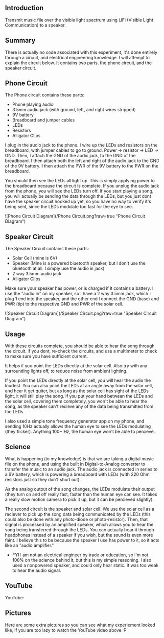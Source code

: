 ## Introduction
Transmit music file over the visible light spectrum using LiFi (Visible Light Communication) to a speaker.

## Summary

There is actually no code associated with this experiment, it's done entirely through a circuit, and electrical engineering knowledge. I will attempt to explain the circuit below. It contains two parts, the phone circuit, and the speaker circuit.

## Phone Circuit

The Phone circuit contains these parts:

- Phone playing audio
- 3.5mm audio jack (with ground, left, and right wires stripped)
- 9V battery
- Breadboard and jumper cables
- LEDs
- Resistors
- Alligator Clips

I plug in the audio jack to the phone. I wire up the LEDs and resistors on the breadboard, with jumper cables to go to ground. Power -> resistor -> LED -> GND. Then, I attach the GND of the audio jack, to the GND of the breadboard. I then attach both the left and right of the audio jack to the GND of the 9V battery. I then attach the PWR of the 9V battery to the PWR on the breadboard. 

You should then see the LEDs all light up. This is simply applying power to the breadboard because the circuit is complete. If you unplug the audio jack from the phone, you will see the LEDs turn off. If you start playing a song, you will actually be sending the data through the LEDs, but you just dont have the speaker circuit hooked up yet, so you have no way to verify it's being sent, since the LEDs modulate too fast for the eye to see.

![Phone Circuit Diagram](/Phone Circuit.png?raw=true "Phone Circuit Diagram")

## Speaker Circuit

The Speaker Circuit contains these parts:

- Solar Cell (mine is 6V)
- Speaker (Mine is a powered bluetooth speaker, but I don't use the bluetooth at all. I simply use the audio in jack)
- 2 way 3.5mm audio jack
- Alligator Clips

Make sure your speaker has power, or is charged if it contains a battery. I use the "audio in" on my speaker, so I have a 2 way 3.5mm jack, which I plug 1 end into the speaker, and the other end I connect the GND (base) and PWR (tip) to the respective GND and PWR of the solar cell.

![Speaker Circuit Diagram](/Speaker Circuit.png?raw=true "Speaker Circuit Diagram")

## Usage

With these circuits complete, you should be able to hear the song through the circuit. If you dont, re-check the circuits, and use a multimeter to check to make sure you have sufficient current.

It helps if you point the LEDs directly at the solar cell. Also try with any surrounding lights off, to reduce noise from ambient lighting.

If you point the LEDs directly at the solar cell, you will hear the audio the loudest. You can also point the LEDs at an angle away from the solar cell, and hear it get quiter, but as long as the solar cell has sight of the LEDs light, it will still play the song. If you put your hand between the LEDs and the solar cell, covering them completely, you won't be able to hear the song, as the speaker can't recieve any of the data being transmitted from the LEDs.

I also used a simple tone frequency generator app on my phone, and sending 10Hz actually allows the human eye to see the LEDs modulating (they flicker). Anything 100+ Hz, the human eye won't be able to percieve.

## Science

What is happening (to my knowledge) is that we are taking a digital music file on the phone, and using the built in Digital-to-Analog converter to transfer the music to an audio jack. The audio jack is connected in series to a 9V battery, which is powering a breadboard with LEDs (with 220 Ohm resistors just so they don't short out).

As the analog output of the song changes, the LEDs modulate their output (they turn on and off really fast, faster than the human eye can see. It takes a really slow motion camera to pick it up, but it can be percieved slightly).

The second circuit is the speaker and solar cell. We use the solar cell as a reciever to pick up the song data being communicated by the LEDs (this could also be done with any photo-diode or photo-resistor). Then, that signal is processed by an amplified speaker, which allows you to hear the song being transferred through the LEDs. You can actually hear it through headphones instead of a speaker if you wish, but the sound is even more faint. I believe this to be because the speaker I use has power to it, so it acts like an "audio amplifier." 

- FYI I am not an electrical engineer by trade or education, so I'm not 100% on the science behind it, but this is my simple reasoning. I also used a nonpowered speaker, and could only hear static. It was too weak to hear the audio signal.

## YouTube

YouTube: 


## Pictures

Here are some extra pictures so you can see what my experiement looked like, if you are too lazy to watch the YouTube video above :P
